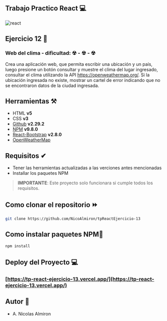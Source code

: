 ## Trabajo Practico React 💻

![react](https://encrypted-tbn0.gstatic.com/images?q=tbn:ANd9GcRE-HX6p9AzHLCaYoCUn8o5JxW39dydYdn8hg&usqp=CAU)

## Ejercicio 12 📝

### **Web del clima** - dificultad: ☢ - ☢ - ☢

Crea una aplicación web, que permita escribir una ubicación y un país, luego
presione un botón consultar y muestre el clima del lugar ingresado, consultar el
clima utilizando la API https://openweathermap.org/. Si la ubicación ingresada no existe, mostrar un cartel de error indicando que no se encontraron datos de la
ciudad ingresada.

## Herramientas ⚒️

- HTML **v5**
- CSS **v3**
- [Github](https://github.com/) **v2.29.2**
- [NPM](https://www.npmjs.com/) **v9.8.0**
- [React-Bootstrap](https://react-bootstrap.github.io/) **v2.8.0**
- [OpenWeatherMap](https://openweathermap.org/)

## Requisitos ✔

- Tener las herramientas actualizadas a las verciones antes mencionadas
- Installar los paquetes NPM

> **IMPORTANTE**: Este proyecto solo funcionara si cumple todos los requisitos.

## Como clonar el repositorio ⏩

```bash
git clone https://github.com/NicoAlmiron/tpReactEjercicio-13
```

## Como instalar paquetes NPM💼

```bash
npm install
```

## Deploy del Proyecto 💻

### **[https://tp-react-ejercicio-13.vercel.app/](https://tp-react-ejercicio-13.vercel.app/)**

## Autor 🧑

- A. Nicolas Almiron
